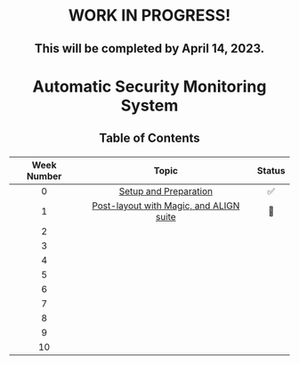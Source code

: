 # <p align="center"> WORK IN PROGRESS! </p>
## <p align="center"> This will be completed by April 14, 2023. </p>
#

# <p align="center"> Automatic Security Monitoring System </p>


## <p align="center">  Table of Contents </p>

| Week Number |         Topic                                |   Status             |
|:-----------:|:--------------------------------------------:|:--------------------:|
| 0           | [Setup and Preparation](./week0)   |:white_check_mark:|
| 1           | [Post-layout with Magic, and ALIGN suite](./week1)   |    :large_orange_diamond:|
| 2           |                       |                      |
| 3           |                       |                      |
| 4           |                       |                      |
| 5           |                       |                      |
| 6           |                       |                      |
| 7           |                       |                      |
| 8           |                       |                      |
| 9           |                       |                      |
| 10          |                       |                      |





